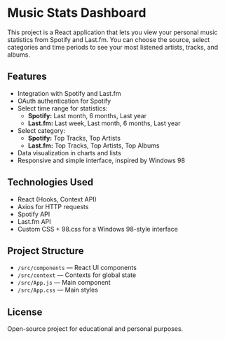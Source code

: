 # Music Stats Dashboard

This project is a React application that lets you view your personal music statistics from Spotify and Last.fm. You can choose the source, select categories and time periods to see your most listened artists, tracks, and albums.

## Features

- Integration with Spotify and Last.fm
- OAuth authentication for Spotify
- Select time range for statistics:
  - **Spotify:** Last month, 6 months, Last year
  - **Last.fm:** Last week, Last month, 6 months, Last year
- Select category:
  - **Spotify:** Top Tracks, Top Artists
  - **Last.fm:** Top Tracks, Top Artists, Top Albums
- Data visualization in charts and lists
- Responsive and simple interface, inspired by Windows 98


## Technologies Used

- React (Hooks, Context API)
- Axios for HTTP requests
- Spotify API
- Last.fm API
- Custom CSS + 98.css for a Windows 98-style interface


## Project Structure

- `/src/components` — React UI components
- `/src/context` — Contexts for global state
- `/src/App.js` — Main component
- `/src/App.css` — Main styles


## License
Open-source project for educational and personal purposes.

